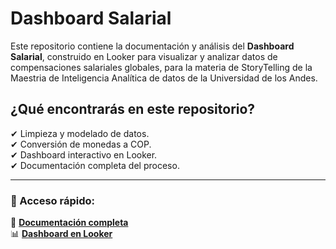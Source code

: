 
# Dashboard Salarial 

Este repositorio contiene la documentación y análisis del **Dashboard Salarial**, construido en Looker para visualizar y analizar datos de compensaciones salariales globales, para la materia de StoryTelling de la Maestria de Inteligencia Analítica de datos de la Universidad de los Andes.

## ¿Qué encontrarás en este repositorio?
✔ Limpieza y modelado de datos.  
✔ Conversión de monedas a COP.  
✔ Dashboard interactivo en Looker.  
✔ Documentación completa del proceso.

---
### 🚀 Acceso rápido:
📄 **[Documentación completa](documentacion.md)**  
📊 **[Dashboard en Looker](https://lookerstudio.google.com/reporting/13280274-40b9-494e-a3ef-a91ebae9eef8)**  
